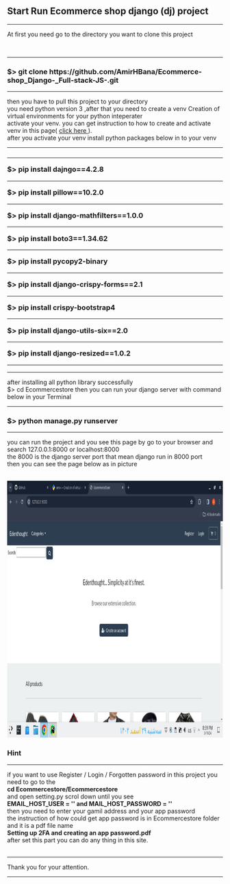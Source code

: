<h2> Start Run <strong> Ecommerce shop </strong> django (dj) project</h2>

<hr>

<p> At first you need go to the directory you want to clone this project </p>

<br>
<hr>

<h3> $> git clone https://github.com/AmirHBana/Ecommerce-shop_Django-_Full-stack-JS-.git</h3>

<hr>

<p> then you have to pull this project to your directory<br>
   you need python version 3
    ,after that you need to create a venv Creation of virtual environments for your python inteperater<br>
  activate your venv. you can get instruction to how to create and activate venv in this page( <a href="https://docs.python.org/3/library/venv.html"> click here </a> ).<br>
  after you activate your venv install python packages below in to your venv
</p>

<hr>

<h3> <strong> <hr>
        $> pip install dajngo==4.2.8 <br> <hr>
        $> pip install pillow==10.2.0 <br> <hr>
        $> pip install django-mathfilters==1.0.0 <br> <hr>
        $> pip install boto3==1.34.62 <br> <hr>
        $> pip install pycopy2-binary <br> <hr>
        $> pip install django-crispy-forms==2.1 <br> <hr>
        $> pip install crispy-bootstrap4 <br> <hr>
        $> pip install django-utils-six==2.0 <br> <hr>
        $> pip install django-resized==1.0.2 <br> <hr>
</strong> </h3>

<hr>

<p> after installing all python library successfully <br>
    $> cd Ecommercestore then
    you can run your django server with command below in your Terminal
</p>

<hr>

<h3> <strong>  $> python manage.py runserver </strong> </h3>

<hr>

<p> you can run the project and you see this page by go to your browser and search 127.0.0.1:8000 or localhost:8000 <br>
    the 8000 is the django server port that mean django run in 8000 port<br>
      then you can see the page below as in picture
</p>

<br>

<img src="https://github.com/AmirHBana/Ecommerce-shop_Django-_Full-stack-JS-/blob/main/Ecommercestore/ecomm.png" alt="Store" width="900" height="600">

<br>

<h3> Hint </h3>

<hr>

<p> if you want to use Register / Login / Forgotten password in this project you need to go to the <br>
    <strong> cd Ecommercestore/Ecommercestore </strong> <br>
    and open setting.py scrol down until you see <br> 
    <strong> EMAIL_HOST_USER = ''   and   MAIL_HOST_PASSWORD = '' </strong> <br>
    then you need to enter your gamil address and your app password <br>
    the instruction of how could get app password is in Ecommercestore folder and it is a pdf file name <br>
    <strong> Setting up 2FA and creating an app password.pdf </strong> <br>
    after set this part you can do any thing in this site.<br> <br> <hr>
    Thank you for your attention.
</p>

<hr>

